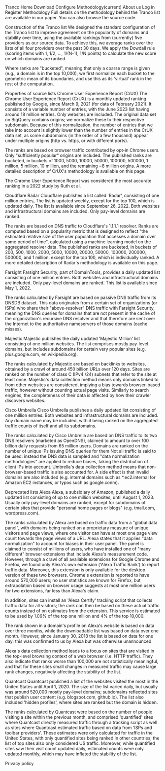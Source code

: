 Tranco
Home
Download
Configure
Methodology(current)
About us
Log in
Register
Methodology
Full details on the methodology behind the Tranco list are available in our paper. You can also browse the source code.

Construction of the Tranco list
We designed the standard configuration of the Tranco list to improve agreement on the popularity of domains and stability over time, using the available rankings from (currently) five providers as our source data. To achieve this, we average ranks over the lists of all four providers over the past 30 days. We apply the Dowdall rule (scoring items with 1, 1/2, ..., 1/(N-1), 1/N points) to calculate the new score on which domains are ranked.

Where ranks are "bucketed", meaning that only a coarse range is given (e.g., a domain is in the top 10,000), we first normalize each bucket to the geometric mean of its boundaries, and use this as its 'virtual' rank in the rest of the computation.

Properties of source lists
Chrome User Experience Report (CrUX)
The Chrome User Experience Report (CrUX) is a monthly updated ranking published by Google, since March 9, 2021 (for data of February 2021). It consists of a variable number of entries, with the June 2023 list having around 18 million entries. Only websites are included. The original data set on BigQuery contains origins; we normalize these to their respective subdomain. Because of this normalization, the number of entries that we take into account is slightly lower than the number of entries in the CrUX data set, as some subdomains (in the order of a few thousand) appear under multiple origins (http vs. https, or with different ports).

The ranks are based on browser traffic contributed by opt-in Chrome users. Only "sufficiently popular" origins are included. The published ranks are bucketed, in buckets of 1000, 5000, 10000, 50000, 100000, 500000, 1 million, 5 million, 10 million, and the remaining ~8 million origins. A more detailed description of CrUX's methodology is available on this page.

The Chrome User Experience Report was considered the most accurate ranking in a 2022 study by Ruth et al.

Cloudflare Radar
Cloudflare publishes a list called 'Radar', consisting of one million entries, The list is updated weekly, except for the top 100, which is updated daily. The list is available since September 26, 2022. Both websites and infrastructural domains are included. Only pay-level domains are ranked.

The ranks are based on DNS traffic to Cloudflare's 1.1.1.1 resolver. Ranks are computed based on a popularity metric that is designed to reflect "the estimated relative size of the user population that accesses a domain over some period of time", calculated using a machine learning model on the aggregated resolver data. The published ranks are bucketed, in buckets of 200, 500, 1000, 2000, 5000, 10000, 20000, 50000, 100000, 200000, 500000, and 1 million. except for the top 100, which is individually ranked. A more detailed description of Radar's methodology is available on this page.

Farsight
Farsight Security, part of DomainTools, provides a daily updated list consisting of one million entries. Both websites and infrastructural domains are included. Only pay-level domains are ranked. This list is available since May 1, 2022.

The ranks calculated by Farsight are based on passive DNS traffic from its DNSDB dataset. This data originates from a certain set of organizations (or ISPs) who share their "above-resolver" DNS traffic with Farsight Security, meaning the DNS queries for domains that are not present in the cache of the organization's recursive DNS resolver and that therefore are sent over the Internet to the authoritative nameservers of those domains (cache misses).

Majestic
Majestic publishes the daily updated 'Majestic Million' list consisting of one million websites. The list comprises mostly pay-level domains, but includes subdomains for certain very popular sites (e.g. plus.google.com, en.wikipedia.org).

The ranks calculated by Majestic are based on backlinks to websites, obtained by a crawl of around 450 billion URLs over 120 days. Sites are ranked on the number of class C (IPv4 /24) subnets that refer to the site at least once. Majestic's data collection method means only domains linked to from other websites are considered, implying a bias towards browser-based traffic, however without counting actual page visits. Similarly to search engines, the completeness of their data is affected by how their crawler discovers websites.

Cisco Umbrella
Cisco Umbrella publishes a daily updated list consisting of one million entries. Both websites and infrastructural domains are included. Any domain name may be included, with it being ranked on the aggregated traffic counts of itself and all its subdomains.

The ranks calculated by Cisco Umbrella are based on DNS traffic to its two DNS resolvers (marketed as OpenDNS), claimed to amount to over 100 billion daily requests from 65 million users. Domains are ranked on the number of unique IPs issuing DNS queries for them Not all traffic is said to be used: instead the DNS data is sampled and "data normalization methodologies" are applied to reduce biases, taking the distribution of client IPs into account. Umbrella's data collection method means that non-browser-based traffic is also accounted for. A side effect is that invalid domains are also included (e.g. internal domains such as *.ec2.internal for Amazon EC2 instances, or typos such as google.conm).

Deprecated lists
Alexa
Alexa, a subsidiary of Amazon, published a daily updated list consisting of up to one million websites, until August 1, 2023. Usually only pay-level domains are ranked, except for subdomains of certain sites that provide "personal home pages or blogs" (e.g. tmall.com, wordpress.com).

The ranks calculated by Alexa are based on traffic data from a "global data panel", with domains being ranked on a proprietary measure of unique visitors and page views, where one visitor can have at most one page view count towards the page views of a URL. Alexa states that it applies "data normalization" to account for biases in their user panel. The panel is claimed to consist of millions of users, who have installed one of "many different" browser extensions that include Alexa's measurement code. However, through a crawl of all available extensions for Google Chrome and Firefox, we found only Alexa's own extension ('Alexa Traffic Rank') to report traffic data. Moreover, this extension is only available for the desktop version of these two browsers. Chrome's extension is reported to have around 570,000 users; no user statistics are known for Firefox, but extrapolation based on browser usage suggests at most one million users for two extensions, far less than Alexa's claim.

In addition, sites can install an 'Alexa Certify' tracking script that collects traffic data for all visitors; the rank can then be based on these actual traffic counts instead of on estimates from the extension. This service is estimated to be used by 1.06% of the top one million and 4% of the top 10,000.

The rank shown in a domain's profile on Alexa's website is based on data over three months, while the downloadable list was based on data over one month. However, since January 30, 2018 the list is based on data for one day; this was confirmed to us by Alexa but was otherwise unannounced.

Alexa's data collection method leads to a focus on sites that are visited in the top-level browsing context of a web browser (i.e. HTTP traffic). They also indicate that ranks worse than 100,000 are not statistically meaningful, and that for these sites small changes in measured traffic may cause large rank changes, negatively affecting the stability of the list.

Quantcast
Quantcast published a list of the websites visited the most in the United States until April 1, 2020. The size of the list varied daily, but usually was around 520,000 mostly pay-level domains; subdomains reflected sites that publish user content (e.g. blogspot.com, github.io). The list also included 'hidden profiles', where sites are ranked but the domain is hidden.

The ranks calculated by Quantcast were based on the number of people visiting a site within the previous month, and comprised 'quantified' sites where Quantcast directly measured traffic through a tracking script as well as sites where Quantcast estimated traffic based on data from 'ISPs and toolbar providers'. These estimates were only calculated for traffic in the United States, with only quantified sites being ranked in other countries; the list of top sites also only considered US traffic. Moreover, while quantified sites saw their visit count updated daily, estimated counts were only updated monthly, which may have inflated the stability of the list.

Privacy policy
